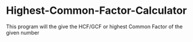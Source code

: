 # Highest-Common-Factor-Calculator
This program will the give the HCF/GCF or highest Common Factor of the given number
